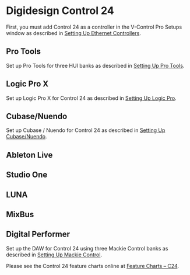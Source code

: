 # Digidesign Control 24

First, you must add Control 24 as a controller in the V-Control Pro Setups window as described in [Setting Up Ethernet Controllers](#setting-up-ethernet).

## Pro Tools
Set up Pro Tools for three HUI banks as described in [Setting Up Pro Tools](#setting-up-pro-tools).

## Logic Pro X

Set up Logic Pro X for Control 24 as described in [Setting Up Logic Pro](#setting-up-logic).

## Cubase/Nuendo

Set up Cubase / Nuendo for Control 24 as described in [Setting Up Cubase/Nuendo](#setting-up-cubase).

## Ableton Live
## Studio One
## LUNA
## MixBus

## Digital Performer
Set up the DAW for Control 24 using three Mackie Control banks as described in [Setting Up Mackie Control](#setting-up-mackie).

Please see the Control 24 feature charts online at [Feature Charts – C24](https://neyrinck.com/help-category/v-control-pro-help/).
